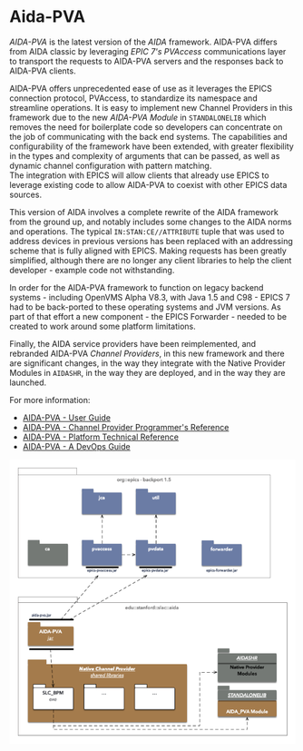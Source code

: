 # Aida-PVA

_AIDA-PVA_ is the latest version of the _AIDA_ framework. AIDA-PVA differs from AIDA classic by leveraging _EPIC 7's_
_PVAccess_ communications layer to transport the requests to AIDA-PVA servers and the responses back to AIDA-PVA clients.

AIDA-PVA offers unprecedented ease of use as it leverages the EPICS connection protocol, PVAccess, to standardize its namespace
and streamline operations.  It is easy to implement new Channel Providers in this framework due to the new _AIDA-PVA Module_ in 
`STANDALONELIB` which removes the need for boilerplate code so developers can concentrate on the job of communicating with the back end 
systems.  The capabilities and configurability of the framework have been extended, with greater flexibility 
in the types and complexity of arguments that can be passed, as well as dynamic channel configuration with pattern matching.  
The integration with EPICS will allow clients that already use EPICS to leverage existing code to
allow AIDA-PVA to coexist with other EPICS data sources.

This version of AIDA involves a complete rewrite of the AIDA framework from the ground up, and notably includes some
changes to the AIDA norms and operations.  The typical `IN:STAN:CE//ATTRIBUTE` tuple that was used to address 
devices in previous versions has been replaced with an addressing scheme that is fully aligned with EPICS. 
Making requests has been greatly simplified, although there are no longer any client libraries to help the client developer - example
code not withstanding. 

In order for the AIDA-PVA framework to function on legacy backend systems - including OpenVMS Alpha V8.3, with Java 1.5 and C98 -
EPICS 7 had to be back-ported to these operating systems and JVM versions.  As part of that effort a new component - the EPICS Forwarder - 
needed to be created to work around some platform limitations.

Finally, the AIDA service providers have been reimplemented, and rebranded AIDA-PVA _Channel Providers_,  in this new framework and 
there are significant changes, in the way they integrate with the Native Provider Modules in `AIDASHR`,  in the way they are deployed, and 
in the way they are launched.

For more information:

* [AIDA-PVA - User Guide](1_00_User_Guide.md)
* [AIDA-PVA - Channel Provider Programmer's Reference](2_0_Channel_Provider_Programmers_Reference.md)
* [AIDA-PVA - Platform Technical Reference](3_0_Platform_Technical_Reference.md)
* [AIDA-PVA - A DevOps Guide](4_0_A_DevOps_Guide_to_AIDA_PVA.md)

![System Diagram](images/aida-pva.png)
